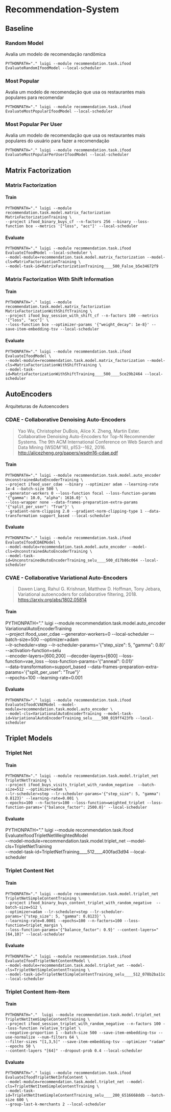 # Recommendation-System

## Baseline

### Random Model

Avalia um modelo de recomendação randômica

```
PYTHONPATH="." luigi --module recommendation.task.ifood EvaluateRandomIfoodModel --local-scheduler 
```

### Most Popular

Avalia um modelo de recomendação que usa os restaurantes mais populares para recomendar 

```
PYTHONPATH="." luigi --module recommendation.task.ifood EvaluateMostPopularIfoodModel --local-scheduler 
```

### Most Popular Per User

Avalia um modelo de recomendação que usa os restaurantes mais populares do usuário para fazer a recomendação

```
PYTHONPATH="." luigi --module recommendation.task.ifood EvaluateMostPopularPerUserIfoodModel --local-scheduler 
```

## Matrix Factorization

### Matrix Factorization 

#### Train

``` 
PYTHONPATH="." luigi --module recommendation.task.model.matrix_factorization MatrixFactorizationTraining \
--project ifood_binary_buys_cf --n-factors 256 --binary --loss-function bce --metrics '["loss", "acc"]' --local-scheduler
``` 

#### Evaluate

```
PYTHONPATH="." luigi --module recommendation.task.ifood EvaluateIfoodModel --local-scheduler \
--model-module=recommendation.task.model.matrix_factorization --model-cls=MatrixFactorizationTraining \
--model-task-id=MatrixFactorizationTraining____500_False_b5e34672f9
```

### Matrix Factorization With Shift Information

#### Train

```
PYTHONPATH="." luigi --module recommendation.task.model.matrix_factorization MatrixFactorizationWithShiftTraining \
--project ifood_buy_session_with_shift_cf --n-factors 100 --metrics '["loss", "acc"]' \
--loss-function bce --optimizer-params '{"weight_decay": 1e-8}' --save-item-embedding-tsv --local-scheduler
```

#### Evaluate

```
PYTHONPATH="." luigi --module recommendation.task.ifood EvaluateIfoodModel \
--model-module=recommendation.task.model.matrix_factorization --model-cls=MatrixFactorizationWithShiftTraining \
--model-task-id=MatrixFactorizationWithShiftTraining____500____5ce29b2464 --local-scheduler
```

## AutoEncoders

Arquiteturas de Autoencoders

### CDAE - Collaborative Denoising Auto-Encoders

> Yao Wu, Christopher DuBois, Alice X. Zheng, Martin Ester. 
> Collaborative Denoising Auto-Encoders for Top-N Recommender Systems.
> The 9th ACM International Conference on Web Search and Data Mining (WSDM'16), p153--162, 2016.  
> http://alicezheng.org/papers/wsdm16-cdae.pdf

#### Train

```
PYTHONPATH="." luigi --module recommendation.task.model.auto_encoder UnconstrainedAutoEncoderTraining \
--project ifood_user_cdae --binary --optimizer adam --learning-rate 1e-4 --batch-size 500 \
--generator-workers 0 --loss-function focal --loss-function-params '{"gamma": 10.0, "alpha": 1616.0}' \
--loss-wrapper none --data-frames-preparation-extra-params '{"split_per_user": "True"}' \
--gradient-norm-clipping 2.0 --gradient-norm-clipping-type 1 --data-transformation support_based --local-scheduler
```

#### Evaluate

```
PYTHONPATH="." luigi --module recommendation.task.ifood EvaluateIfoodCDAEModel \
--model-module=recommendation.task.model.auto_encoder --model-cls=UnconstrainedAutoEncoderTraining \
--model-task-id=UnconstrainedAutoEncoderTraining_selu____500_d17b86c064 --local-scheduler 
```

### CVAE - Collaborative Variational Auto-Encoders

> Dawen Liang, Rahul G. Krishnan, Matthew D. Hoffman, Tony Jebara,
> Variational autoencoders for collaborative filtering, 2018.
> https://arxiv.org/abs/1802.05814


#### Train

PYTHONPATH="." luigi --module recommendation.task.model.auto_encoder VariationalAutoEncoderTraining \
--project ifood_user_cdae --generator-workers=0 --local-scheduler --batch-size=500 --optimizer=adam \
--lr-scheduler=step --lr-scheduler-params='{"step_size": 5, "gamma": 0.8}'  --activation-function=selu \
--encoder-layers=[600,200] --decoder-layers=[600] --loss-function=vae_loss --loss-function-params='{"anneal": 0.01}'  \
--data-transformation=support_based --data-frames-preparation-extra-params='{"split_per_user": "True"}' \
--epochs=100 --learning-rate=0.001

#### Evaluate

```
PYTHONPATH="." luigi --module recommendation.task.ifood EvaluateIfoodCVAEModel --model-module=recommendation.task.model.auto_encoder \
--model-cls=VariationalAutoEncoderTraining --model-task-id=VariationalAutoEncoderTraining_selu____500_019ff423fb --local-scheduler 
```

## Triplet Models

### Triplet Net

#### Train

```
PYTHONPATH="." luigi --module recommendation.task.model.triplet_net TripletNetTraining \
--project ifood_buys_visits_triplet_with_random_negative  --batch-size=512 --optimizer=adam \
--lr-scheduler=step --lr-scheduler-params='{"step_size": 5, "gamma": 0.8123}' --learning-rate=0.001 \
--epochs=100 --n-factors=100 --loss-function=weighted_triplet --loss-function-params='{"balance_factor": 2500.0}' --local-scheduler
```

#### Evaluate

PYTHONPATH="." luigi --module recommendation.task.ifood EvaluateIfoodTripletNetWeightedModel \
--model-module=recommendation.task.model.triplet_net --model-cls=TripletNetTraining \
--model-task-id=TripletNetTraining____512____400fad3d94 --local-scheduler 

### Triplet Content Net

#### Train

```
PYTHONPATH="." luigi --module recommendation.task.model.triplet_net TripletNetSimpleContentTraining \
--project ifood_binary_buys_content_triplet_with_random_negative  --batch-size=512 \
--optimizer=adam --lr-scheduler=step --lr-scheduler-params='{"step_size": 5, "gamma": 0.8123}' \
--learning-rate=0.0001 --epochs=100 --n-factors=100 --loss-function=triplet_margin \
--loss-function-params='{"balance_factor": 0.9}' --content-layers="[64,10]" --local-scheduler
```

#### Evaluate

```
PYTHONPATH="." luigi --module recommendation.task.ifood EvaluateIfoodTripletNetContentModel \
--model-module=recommendation.task.model.triplet_net --model-cls=TripletNetSimpleContentTraining \
--model-task-id=TripletNetSimpleContentTraining_selu____512_078b2ba11c --local-scheduler 
```

### Triplet Content Item-Item 

#### Train

```
PYTHONPATH="."  luigi --module recommendation.task.model.triplet_net TripletNetItemSimpleContentTraining \
--project ifood_session_triplet_with_random_negative --n-factors 100 --loss-function relative_triplet \
--negative-proportion 1 --batch-size 500 --save-item-embedding-tsv --use-normalize --num-filters 64 \
--filter-sizes "[1,3,5]" --save-item-embedding-tsv --optimizer "radam" --epochs 50 \
--content-layers "[64]" --dropout-prob 0.4 --local-scheduler 
```

#### Evaluate

```
PYTHONPATH="." luigi --module recommendation.task.ifood EvaluateIfoodTripletNetInfoContent \
--model-module=recommendation.task.model.triplet_net --model-cls=TripletNetItemSimpleContentTraining \
--model-task-id=TripletNetItemSimpleContentTraining_selu____200_6516668ddb --batch-size 600 \
--group-last-k-merchants 2 --local-scheduler
```